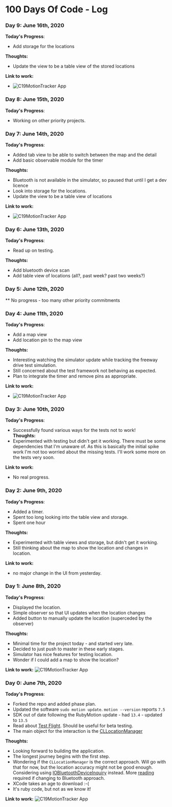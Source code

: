 # 100 Days Of Code - Log

### Day 9: June 16th, 2020
**Today's Progress**: 
 * Add storage for the locations
  
**Thoughts:** 
 * Update the view to be a table view of the stored locations
   
**Link to work:** 
 * ![C19MotionTracker App](progress_screen_shot5.png)  


### Day 8: June 15th, 2020
**Today's Progress**:
 * Working on other priority projects.

### Day 7: June 14th, 2020
**Today's Progress**: 
 * Added tab view to be able to switch between the map and the detail
 * Add basic observable module for the timer
  
**Thoughts:** 
 * Bluetooth is not available in the simulator, so paused that until I get a dev licence
 * Look into storage for the locations.
 * Update the view to be a table view of locations
   
**Link to work:** 
 * ![C19MotionTracker App](progress_screen_shot4.png)  


### Day 6: June 13th, 2020
**Today's Progress**:
 * Read up on testing.
 
**Thoughts:**
 * Add bluetooth device scan
 * Add table view of locations (all?, past week? past two weeks?)

### Day 5: June 12th, 2020
** No progress - too many other priority commitments

### Day 4: June 11th, 2020
**Today's Progress**: 
 * Add a map view
 * Add location pin to the map view
 
**Thoughts:** 
 * Interesting watching the simulator update while tracking the freeway drive test simulation.
 * Still concerned about the test framework not behaving as expected.
 * Plan to integrate the timer and remove pins as appropriate.
   
**Link to work:** 
 * ![C19MotionTracker App](progress_screen_shot3.png)  


### Day 3: June 10th, 2020
**Today's Progress**: 
 * Successfully found various ways for the tests not to work!  
**Thoughts:** 
 * Experimented with testing but didn't get it working.  There must be some dependencies that I'm unaware of.
 As this is basically the initial spike work I'm not too worried about the missing tests.  I'll work some more on the tests very soon.
    
**Link to work:** 
 * No real progress.

### Day 2: June 9th, 2020
**Today's Progress**: 
 * Added a timer.
 * Spent too long looking into the table view and storage.
 * Spent one hour
   
**Thoughts:** 
 * Experimented with table views and storage, but didn't get it working.
 * Still thinking about the map to show the location and changes in location.
    
**Link to work:** 
 * no major change in the UI from yesterday. 

### Day 1: June 8th, 2020

**Today's Progress**: 
 * Displayed the location.
 * Simple observer so that UI updates when the location changes
 * Added button to manually update the location (superceded by the observer)

**Thoughts:** 
 * Minimal time for the project today - and started very late.
 * Decided to just push to master in these early stages.
 * Simulator has nice features for testing location.
 * Wonder if I could add a map to show the location?
 
**Link to work:** 
![C19MotionTracker App](progress_screen_shot2.png)


### Day 0: June 7th, 2020

**Today's Progress**: 
 * Forked the repo and added phase plan.
 * Updated the software `sudo motion update`. `motion --version` reports `7.5`
 * SDK out of date following the RubyMotion update - had `13.4` - updated to `13.5`
 * Read about [Test Flight](https://developer.apple.com/testflight/). Should be useful for beta testing.
 * The main object for the interaction is the [CLLocationManager](https://developer.apple.com/documentation/corelocation/cllocationmanager)
 
**Thoughts:** 
 * Looking forward to building the application.  
 * The longest journey begins with the first step.
 * Wondering if the `CLLocationManager` is the correct approach.  Will go with that for now, but the location
accuracy might not be good enough.  Considering using [IOBluetoothDeviceInquiry](https://developer.apple.com/documentation/iobluetooth/iobluetoothdeviceinquiry)
 instead.  More [reading](https://developer.apple.com/library/archive/documentation/NetworkingInternetWeb/Conceptual/CoreBluetooth_concepts/AboutCoreBluetooth/Introduction.html#//apple_ref/doc/uid/TP40013257)
  required if changing to Bluetooth approach.
 * XCode takes an age to download :-(
 * It's ruby code, but not as we know it!
 
**Link to work:** 
![C19MotionTracker App](progress_screen_shot.png)
